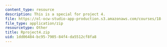 ```yaml
---
content_type: resource
description: This is a special for project 4.
file: https://ol-ocw-studio-app-production.s3.amazonaws.com/courses/18-443-statistics-for-applications-spring-2015/1dd06484bc95790584f4da5512cf8fa8_Rproject4.zip
file_type: application/zip
resourcetype: Other
title: Rproject4.zip
uid: 1dd06484-bc95-7905-84f4-da5512cf8fa8
---
```

